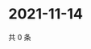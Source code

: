 # 2021-11-14

共 0 条

<!-- BEGIN WEIBO -->
<!-- 最后更新时间 Sun Nov 14 2021 12:10:56 GMT+0800 (China Standard Time) -->

<!-- END WEIBO -->
